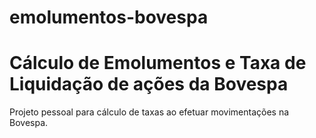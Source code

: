 # emolumentos-bovespa
# Cálculo de Emolumentos e Taxa de Liquidação de ações da Bovespa

Projeto pessoal para cálculo de taxas ao efetuar movimentações na Bovespa.
